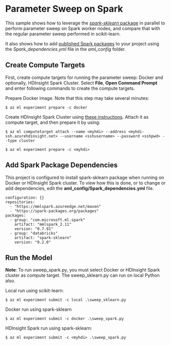 # Parameter Sweep on Spark

This sample shows how to leverage the [_spark-sklearn_ package](https://spark-packages.org/package/databricks/spark-sklearn) in parallel to perform parameter sweep on Spark worker nodes, and compare that with the regular parameter sweep performed in scikit-learn.

It also shows how to add [published Spark packages](https://spark-packages.org/) to your project using the _Spark_dependencies.yml_ file in the _aml_config_ folder.

## Create Compute Targets

First, create compute targets for running the parameter sweep: Docker and optionally, HDInsight Spark Cluster. Select **File**, **Open Command Prompt** and enter following commands to create the compute targets.

Prepare Docker image. Note that this step may take several minutes:

```azurecli
$ az ml experiment prepare -c docker
```

Create HDInsight Spark Cluster using [these instructions](https://docs.microsoft.com/en-us/azure/hdinsight/hdinsight-apache-spark-jupyter-spark-sql). Attach it as compute target, and then prepare it by using:

```azurecli
$ az ml computetarget attach --name <myhdi> --address <myhdi-ssh.azurehdinsight.net> --username <sshusername> --password <sshpwd> --type cluster
```

```azurecli
$ az ml experiment prepare -c <myhdi>
```

## Add Spark Package Dependencies

This project is configured to install spark-sklearn package when running on Docker or HDInsight Spark cluster. To view how this is done, or to change or add dependencies, edit the __aml_config/Spark_dependencies.yml__ file.

```
configuration: {}
repositories:
  - "https://mmlspark.azureedge.net/maven"
  - "https://spark-packages.org/packages"
packages:
  - group: "com.microsoft.ml.spark"
    artifact: "mmlspark_2.11"
    version: "0.7.91"
  - group: "databricks"
    artifact: "spark-sklearn"
    version: "0.2.0"
```

## Run the Model

**Note**: To run sweep_spark.py, you must select Docker or HDInsight Spark cluster as compute target. The sweep_sklearn.py can run on local Python also.

Local run using scikit-learn:

```azurecli
$ az ml experiment submit -c local .\sweep_sklearn.py
```

Docker run using spark-sklearn

```azurecli
$ az ml experiment submit -c docker .\sweep_spark.py
```

HDInsight Spark run using spark-sklearn:

```azurecli
$ az ml experiment submit -c <myhdi> .\sweep_spark.py
```
